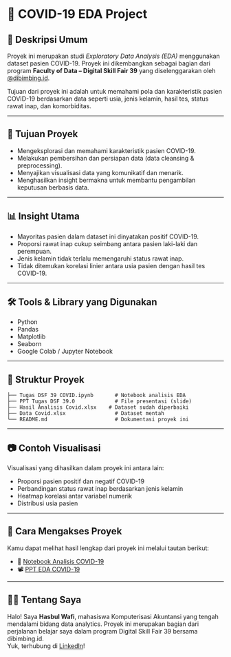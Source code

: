 # 🦠 COVID-19 EDA Project

## 📌 Deskripsi Umum  
Proyek ini merupakan studi *Exploratory Data Analysis (EDA)* menggunakan dataset pasien COVID-19. Proyek ini dikembangkan sebagai bagian dari program **Faculty of Data – Digital Skill Fair 39** yang diselenggarakan oleh [@dibimbing.id](https://dibimbing.id).  

Tujuan dari proyek ini adalah untuk memahami pola dan karakteristik pasien COVID-19 berdasarkan data seperti usia, jenis kelamin, hasil tes, status rawat inap, dan komorbiditas.

---

## 🎯 Tujuan Proyek  
- Mengeksplorasi dan memahami karakteristik pasien COVID-19.  
- Melakukan pembersihan dan persiapan data (data cleansing & preprocessing).  
- Menyajikan visualisasi data yang komunikatif dan menarik.  
- Menghasilkan insight bermakna untuk membantu pengambilan keputusan berbasis data.  

---

## 📊 Insight Utama  
- Mayoritas pasien dalam dataset ini dinyatakan positif COVID-19.  
- Proporsi rawat inap cukup seimbang antara pasien laki-laki dan perempuan.  
- Jenis kelamin tidak terlalu memengaruhi status rawat inap.  
- Tidak ditemukan korelasi linier antara usia pasien dengan hasil tes COVID-19.  

---

## 🛠️ Tools & Library yang Digunakan  
- Python  
- Pandas  
- Matplotlib  
- Seaborn  
- Google Colab / Jupyter Notebook  

---

## 📁 Struktur Proyek  
```
├── Tugas DSF 39 COVID.ipynb       # Notebook analisis EDA
├── PPT Tugas DSF 39.0             # File presentasi (slide)
├── Hasil Analisis Covid.xlsx    # Dataset sudah diperbaiki
├── Data Covid.xlsx                # Dataset mentah
└── README.md                      # Dokumentasi proyek ini
```
---

## 📷 Contoh Visualisasi  
Visualisasi yang dihasilkan dalam proyek ini antara lain:  
- Proporsi pasien positif dan negatif COVID-19  
- Perbandingan status rawat inap berdasarkan jenis kelamin  
- Heatmap korelasi antar variabel numerik  
- Distribusi usia pasien  

---

## 📄 Cara Mengakses Proyek  
Kamu dapat melihat hasil lengkap dari proyek ini melalui tautan berikut:  
- 📘 [Notebook Analisis COVID-19](https://github.com/Sebul1306/DSF39-EDA-Covid/blob/main/Tugas_DSF_39_COVID.ipynb) 
- 📽️ [PPT EDA COVID-19](https://github.com/Sebul1306/DSF39-EDA-Covid/blob/main/PPT%20Tugas%20DSF%2039.0-Covid.pdf)

---

## 🙋‍♂️ Tentang Saya  
Halo! Saya **Hasbul Wafi**, mahasiswa Komputerisasi Akuntansi yang tengah mendalami bidang data analytics. Proyek ini merupakan bagian dari perjalanan belajar saya dalam program Digital Skill Fair 39 bersama dibimbing.id.  
Yuk, terhubung di [LinkedIn](https://www.linkedin.com/in/hasbulwafi/)!

